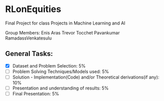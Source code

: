 # RLonEquities
Final Project for class Projects in Machine Learning and AI

Group Members:
Enis Aras 
Trevor Tocchet
Pavankumar RamadassVenkatesulu


## General Tasks:

- [x] Dataset and Problem Selection: 5%
- [ ] Problem Solving Techniques/Models used: 5%
- [ ] Solution - Implementation(Code) and/or Theoretical derivations(if any): 10%
- [ ] Presentation and understanding of results: 5%
- [ ] Final Presentation: 5%
